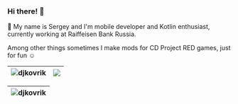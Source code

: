 ### Hi there! 👋
🔭 My name is Sergey and I'm mobile developer and Kotlin enthusiast, currently working at Raiffeisen Bank Russia.

Among other things sometimes I make mods for CD Project RED games, just for fun :relaxed:

| <img src="https://github-readme-stats.vercel.app/api?username=djkovrik&show_icons=true&theme=vue&count_private=true&hide_border=true" alt="djkovrik" /> | <img src="https://github-readme-stats.vercel.app/api/top-langs/?username=djkovrik&langs_count=5&hide=html,assembly,css&layout=compact&hide_border=true" /><br>  |
| ------------- | ------------- |

| <img src="https://github-readme-streak-stats.herokuapp.com/?user=djkovrik&hide_border=true" alt="djkovrik" /> |
| ------------- |
